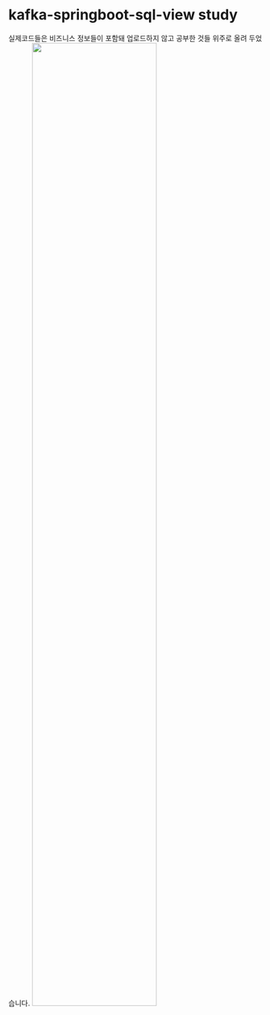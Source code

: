 # kafka-springboot-sql-view study
실제코드들은 비즈니스 정보들이 포함돼 업로드하지 않고 공부한 것들 위주로 올려 두었습니다.
<img src="https://user-images.githubusercontent.com/57519837/152679407-dcb493c9-04a3-477a-b34e-ea32a7a0431d.png" width="70%"/>
